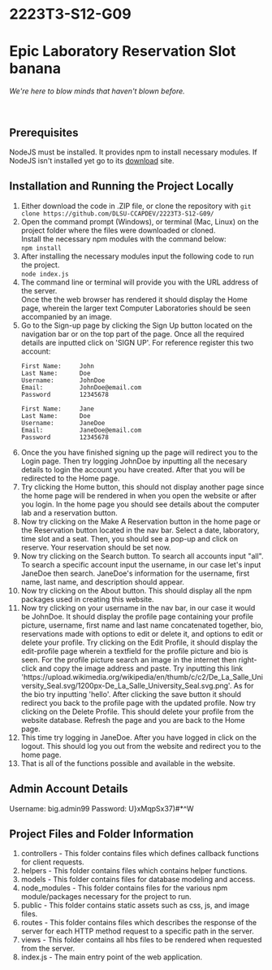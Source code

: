# 2223T3-S12-G09
<h1>Epic Laboratory Reservation Slot banana</h1>
<p><i>We're here to blow minds that haven't blown before.</i></p>
<br>

<h2>Prerequisites</h2>
<p>
NodeJS must be installed. It provides npm to install necessary modules. If NodeJS isn't installed yet go to its <a href='https://nodejs.org/en/download'>download</a> site.
</p>

<h2>Installation and Running the Project Locally</h2>
<ol>
  <li>
    Either download the code in .ZIP file, or clone the repository with <code>git clone https://github.com/DLSU-CCAPDEV/2223T3-S12-G09/</code>
  </li>
  <li>
    Open the command prompt (Windows), or terminal (Mac, Linux) on the project folder where the files were downloaded or cloned.<br>
    Install the necessary npm modules with the command below:<br>
    <code>npm install</code>
  </li>
  <li>
    After installing the necessary modules input the following code to run the project.<br>
    <code>node index.js</code>
  </li>
  <li>
    The command line or terminal will provide you with the URL address of the server.<br>
    Once the the web browser has rendered it should display the Home page, wherein the larger text Computer Laboratories should be seen accompanied by an image.<br>
  </li>
  <li>
    Go to the Sign-up page by clicking the Sign Up button located on the navigation bar or on the top part of the page. Once all the required details are inputted click on 'SIGN UP'. For reference register this two account:<br>

    First Name:     John
    Last Name:      Doe
    Username:       JohnDoe
    Email:          JohnDoe@email.com
    Password        12345678

    First Name:     Jane
    Last Name:      Doe
    Username:       JaneDoe
    Email:          JaneDoe@email.com
    Password        12345678
  </li>
  <li>
    Once the you have finished signing up the page will redirect you to the Login page. Then try logging JohnDoe by inputting all the necesary details to login the account you have created. After that you will be redirected to the Home page.<br>
  </li>
  <li>
    Try clicking the Home button, this should not display another page since the home page will be rendered in when you open the website or after you login. In the home page you should see details about the computer lab and a reservation button.<br>
  </li> 
  <li>
    Now try clicking on the Make A Reservation button in the home page or the Reservation button located in the nav bar. Select a date, laboratory, time slot and a seat. Then, you should see a pop-up and click on reserve. Your reservation should be set now.<br>
  </li> 
  <li>
    Now try clicking on the Search button. To search all accounts input "all". To search a specific account input the username, in our case let's input JaneDoe then search. JaneDoe's information for the username, first name, last name, and description should appear.<br>
  </li> 
  <li>
    Now try clicking on the About button. This should display all the npm packages used in creating this website.<br>
  </li> 
  <li>
    Now try clicking on your username in the nav bar, in our case it would be JohnDoe. It should display the profile page containing your profile picture, username, first name and last name concatenated together, bio, reservations made with options to edit or delete it, and options to edit or delete your profile. Try clicking on the Edit Profile, it should display the edit-profile page wherein a textfield for the profile picture and bio is seen. For the profile picture search an image in the internet then right-click and copy the image address and paste. Try inputting this link 'https://upload.wikimedia.org/wikipedia/en/thumb/c/c2/De_La_Salle_University_Seal.svg/1200px-De_La_Salle_University_Seal.svg.png'. As for the bio try inputting 'hello'. After clicking the save button it should redirect you back to the profile page with the updated profile.
    Now try clicking on the Delete Profile. This should delete your profile from the website database. Refresh the page and you are back to the Home page.<br>
  </li>
  <li>
    This time try logging in JaneDoe. After you have logged in click on the logout. This should log you out from the website and redirect you to the home page.<br>
  </li> 
  <li>
    That is all of the functions possible and available in the website.<br>
  </li>
</ol>

<h2>Admin Account Details</h2>
<p>
  Username: big.admin99
  Password: U}xMqpSx37)#*^W
</p>

<h2>Project Files and Folder Information</h2>
<ol>
  <li>
    controllers - This folder contains files which defines callback functions for client requests.<br>
  </li>
  <li>
    helpers - This folder contains files which contains helper functions.<br>
  </li>
  <li>
    models - This folder contains files for database modeling and access.<br>
  </li>
  <li>
    node_modules - This folder contains files for the various npm module/packages necessary for the project to run.<br>
  </li>
  <li>
    public - This folder contains static assets such as css, js, and image files.<br>
  </li>
  <li>
    routes - This folder contains files which describes the response of the server for each HTTP method request to a specific path in the server.<br>
  </li>
  <li>
    views - This folder contains all hbs files to be rendered when requested from the server.<br>
  </li>
  <li>
    index.js - The main entry point of the web application.<br>
  </li>
</ol>

